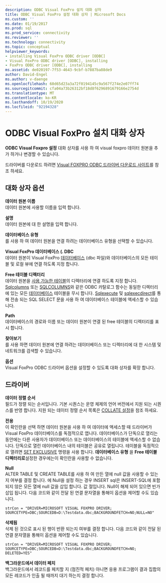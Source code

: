 ```yaml
---
description: ODBC Visual FoxPro 설치 대화 상자
title: ODBC Visual FoxPro 설정 대화 상자 | Microsoft Docs
ms.custom: ''
ms.date: 01/19/2017
ms.prod: sql
ms.prod_service: connectivity
ms.reviewer: ''
ms.technology: connectivity
ms.topic: conceptual
helpviewer_keywords:
- installing Visual FoxPro ODBC driver [ODBC]
- Visual FoxPro ODBC driver [ODBC], installing
- FoxPro ODBC driver [ODBC], installing
ms.assetid: de020197-7f53-4643-9cbf-b7887ba88de9
author: David-Engel
ms.author: v-daenge
ms.openlocfilehash: 60d65d23a3a72f0194145c9a567f274e2e07ff74
ms.sourcegitcommit: cfa04a73b26312bf18d8f6296891679166e2754d
ms.translationtype: MT
ms.contentlocale: ko-KR
ms.lasthandoff: 10/19/2020
ms.locfileid: "92194328"
---
```

# <a name="odbc-visual-foxpro-setup-dialog-box"></a>ODBC Visual FoxPro 설치 대화 상자
**ODBC Visual Foxpro 설정** 대화 상자를 사용 하 여 visual foxpro 데이터 원본을 추가 하거나 변경할 수 있습니다.  
  
 드라이버를 다운로드 하려면 [Visual FOXPRO ODBC 드라이버 다운로드 사이트](/previous-versions/visualstudio/foxpro/mt490121(v=msdn.10))를 참조 하세요.  
  
## <a name="dialog-box-options"></a>대화 상자 옵션  
 **데이터 원본 이름**  
 데이터 원본에 사용할 이름을 입력 합니다.  
  
 **설명**  
 데이터 원본에 대 한 설명을 입력 합니다.  
  
 **데이터베이스 유형**  
 를 사용 하 여 데이터 원본을 연결 하려는 데이터베이스 유형을 선택할 수 있습니다.  
  
 **Visual FoxPro 데이터베이스 (. DBC**  
 데이터 원본이 Visual FoxPro [데이터베이스](../../odbc/microsoft/visual-foxpro-terminology.md) (dbc 파일)와 데이터베이스의 모든 테이블 및 로컬 뷰에 연결 하도록 지정 합니다.  
  
 **Free 테이블 디렉터리**  
 데이터 원본을 [사용 가능한 테이블](../../odbc/microsoft/visual-foxpro-terminology.md)의 디렉터리에 연결 하도록 지정 합니다. [Sqlcolumns](../../odbc/microsoft/sqlcolumns-visual-foxpro-odbc-driver.md) 또는 [SQLCOLUMNS](../../odbc/microsoft/sqltables-visual-foxpro-odbc-driver.md)와 같은 ODBC 카탈로그 함수는 동일한 디렉터리에 있는 모든 [데이터베이스](../../odbc/microsoft/visual-foxpro-terminology.md) 테이블을 무시 합니다. [Sqlexecute](../../odbc/microsoft/sqlexecute-visual-foxpro-odbc-driver.md) 및 [sqlexecdirect](../../odbc/microsoft/sqlexecdirect-visual-foxpro-odbc-driver.md)를 통해 전송 되는 SQL SELECT 문을 사용 하 여 데이터베이스 테이블에 액세스할 수 있습니다.  
  
 **Path**  
 데이터베이스의 경로와 이름 또는 데이터 원본이 연결 된 free 테이블의 디렉터리를 표시 합니다.  
  
 **찾아보기**  
 를 사용 하면 데이터 원본에 연결 하려는 데이터베이스 또는 디렉터리에 대 한 시스템 및 네트워크를 검색할 수 있습니다.  
  
 **옵션**  
 Visual FoxPro ODBC 드라이버 옵션을 설정할 수 있도록 대화 상자를 확장 합니다.  
  
## <a name="driver"></a>드라이버  
 **데이터 정렬 순서**  
 필드가 정렬 되는 순서입니다. 기본 시퀀스는 운영 체제의 언어 버전에서 지원 되는 시퀀스를 반영 합니다. 지원 되는 데이터 정렬 순서 목록은 [COLLATE 설정](../../odbc/microsoft/set-collate-command.md)을 참조 하세요.  
  
 **전용**  
 이 확인란을 선택 하면 데이터 원본을 사용 하 여 데이터에 액세스할 때 드라이버가 Visual FoxPro 데이터베이스를 독점적으로 엽니다. 데이터베이스가 단독으로 열리는 동안에는 다른 사용자가 데이터베이스 또는 데이터베이스의 테이블에 액세스할 수 없습니다. 단독으로 열린 데이터베이스 내의 테이블은 공유로 열립니다. 테이블을 독점적으로 열려면 [SET EXCLUSIVE](../../odbc/microsoft/set-exclusive-command.md) 명령을 사용 합니다. **데이터베이스 유형** 을 **Free 테이블 디렉터리로**설정한 경우에는이 확인란을 사용할 수 없습니다.  
  
 **Null**  
 ALTER TABLE 및 CREATE TABLE를 사용 하 여 만든 열에 null 값을 사용할 수 있는지 여부를 결정 합니다. 에 Null을 설정 하는 경우 INSERT sql은 INSERT-SQL에 포함 되지 않은 모든 열에 null 값을 삽입 합니다. 값 절입니다. Null이 해제 되어 있으면 빈가 삽입 됩니다. 다음 코드와 같이 전달 된 연결 문자열을 통해이 옵션을 제어할 수도 있습니다.  
  
```  
strCon = "DRIVER=MICROSOFT VISUAL FOXPRO DRIVER;  
SOURCETYPE=DBC;SOURCEDB=D:\Testdata.dbc;BACKGROUNDFETCH=NO;NULL=NO"  
```  
  
 **삭제됨**  
 삭제 된 것으로 표시 된 행이 반환 되는지 여부를 결정 합니다. 다음 코드와 같이 전달 된 연결 문자열을 통해이 옵션을 제어할 수도 있습니다.  
  
```  
strCon = "DRIVER=MICROSOFT VISUAL FOXPRO DRIVER;  
SOURCETYPE=DBC;SOURCEDB=D:\Testdata.dbc;BACKGROUNDFETCH=NO;  
DELETED=YES"  
```  
  
 **백그라운드에서 데이터 페치**  
 백그라운드에서 레코드를 페치할 지 (점진적 페치) 아니면 응용 프로그램이 결과 집합의 모든 레코드가 인출 될 때까지 대기 하는지 결정 합니다.